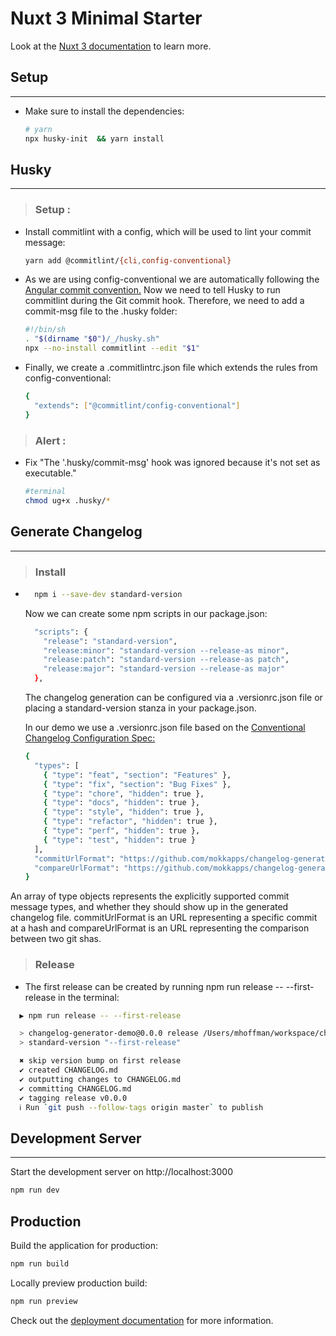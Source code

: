 # Nuxt 3 Minimal Starter

Look at the [Nuxt 3 documentation](https://nuxt.com/docs/getting-started/introduction) to learn more.


## Setup
---

- Make sure to install the dependencies:

  ```bash
  # yarn
  npx husky-init  && yarn install
  ```

## Husky
----

  > ### Setup :

  - Install commitlint with a config, which will be used to lint your commit message: 
    ```bash
    yarn add @commitlint/{cli,config-conventional}
    ```
  - As we are using config-conventional we are automatically following the [Angular commit convention.](https://mokkapps.de/blog/how-to-automatically-generate-a-helpful-changelog-from-your-git-commit-messages/#:~:text=Angular%20commit%20convention)
  Now we need to tell Husky to run commitlint during the Git commit hook. Therefore, we need to add a commit-msg file to the .husky folder:
    ```bash
    #!/bin/sh
    . "$(dirname "$0")/_/husky.sh"
    npx --no-install commitlint --edit "$1"
    ```

  - Finally, we create a .commitlintrc.json file which extends the rules from config-conventional:
    ```bash
    {
      "extends": ["@commitlint/config-conventional"]
    }
    ```

  > ### Alert :

  - Fix "The '.husky/commit-msg' hook was ignored because it's not set as executable."

    ```bash
    #terminal
    chmod ug+x .husky/*
    ```

## Generate Changelog
---
  > ### Install
  - 
    ```bash
      npm i --save-dev standard-version
    ```
    Now we can create some npm scripts in our package.json:
    ```bash
      "scripts": {
        "release": "standard-version",
        "release:minor": "standard-version --release-as minor",
        "release:patch": "standard-version --release-as patch",
        "release:major": "standard-version --release-as major"
      },
    ```
    The changelog generation can be configured via a .versionrc.json file or placing a standard-version stanza in your package.json.

    In our demo we use a .versionrc.json file based on the [Conventional Changelog Configuration Spec:](https://mokkapps.de/blog/how-to-automatically-generate-a-helpful-changelog-from-your-git-commit-messages/#:~:text=In%20our%20demo%20we%20use%20a%20.versionrc.json%20file%20based%20on%20the%20Conventional%20Changelog%20Configuration%20Spec%3A)

    ```bash
    {
      "types": [
        { "type": "feat", "section": "Features" },
        { "type": "fix", "section": "Bug Fixes" },
        { "type": "chore", "hidden": true },
        { "type": "docs", "hidden": true },
        { "type": "style", "hidden": true },
        { "type": "refactor", "hidden": true },
        { "type": "perf", "hidden": true },
        { "type": "test", "hidden": true }
      ],
      "commitUrlFormat": "https://github.com/mokkapps/changelog-generator-demo/commits/{{hash}}",
      "compareUrlFormat": "https://github.com/mokkapps/changelog-generator-demo/compare/{{previousTag}}...{{currentTag}}"
    }
    ```
  An array of type objects represents the explicitly supported commit message types, and whether they should show up in the generated changelog file. commitUrlFormat is an URL representing a specific commit at a hash and compareUrlFormat is an URL representing the comparison between two git shas.
  
  >### Release 
  - The first release can be created by running npm run release -- --first-release in the terminal:
  ```bash
    ▶ npm run release -- --first-release

    > changelog-generator-demo@0.0.0 release /Users/mhoffman/workspace/changelog-generator-demo
    > standard-version "--first-release"

    ✖ skip version bump on first release
    ✔ created CHANGELOG.md
    ✔ outputting changes to CHANGELOG.md
    ✔ committing CHANGELOG.md
    ✔ tagging release v0.0.0
    ℹ Run `git push --follow-tags origin master` to publish
  ```



## Development Server
---

Start the development server on http://localhost:3000

```bash
npm run dev
```

## Production

Build the application for production:

```bash
npm run build
```

Locally preview production build:

```bash
npm run preview
```

Check out the [deployment documentation](https://nuxt.com/docs/getting-started/deployment) for more information.
